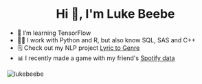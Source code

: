 <h1 align="center">Hi 👋, I'm Luke Beebe</h1>

- 🌱 I’m learning TensorFlow
- 👨‍💻 I work with Python and R, but also know SQL, SAS and C++
- 🗒️ Check out my NLP project [Lyric to Genre](https://github.com/lukebeebe/Statistical-Learning/tree/main/Lyric%20to%20Genre%20Project)
- 📊 I recently made a game with my friend's [Spotify data](https://github.com/lukebeebe/Spotify-Data)

<p><img align="center" src="https://github-readme-stats.vercel.app/api/top-langs?username=lukebeebe&show_icons=true&locale=en&layout=compact" alt="lukebeebe" /></p>

<!---
lukebeebe/lukebeebe is a ✨ special ✨ repository because its `README.md` (this file) appears on your GitHub profile.
You can click the Preview link to take a look at your changes.
--->
